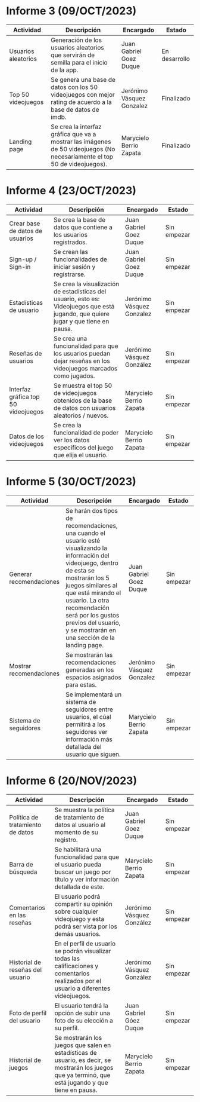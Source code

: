 # Informe 3 (09/OCT/2023)

| Actividad | Descripción | Encargado | Estado |
| --- | --- | --- | --- |
| Usuarios aleatorios | Generación de los usuarios aleatorios que servirán de semilla para el inicio de la app. | Juan Gabriel Goez Duque | En desarrollo |
| Top 50 videojuegos | Se genera una base de datos con los 50 videojuegos con mejor rating de acuerdo a la base de datos de imdb. | Jerónimo Vásquez Gonzalez | Finalizado |
| Landing page | Se crea la interfaz gráfica que va a mostrar las imágenes de 50 videojuegos (No necesariamente el top 50 de videojuegos). | Marycielo Berrio Zapata | Finalizado |

# Informe 4 (23/OCT/2023)

| Actividad | Descripción | Encargado | Estado |
| --- | --- | --- | --- |
| Crear base de datos de usuarios | Se crea la base de datos que contiene a los usuarios registrados. | Juan Gabriel Goez Duque | Sin empezar |
| Sign-up / Sign-in | Se crean las funcionalidades de iniciar sesión y registrarse. | Juan Gabriel Goez Duque | Sin empezar |
| Estadísticas de usuario | Se crea la visualización de estadísticas del usuario, esto es: Videojuegos que está jugando, que quiere jugar y que tiene en pausa. | Jerónimo Vásquez Gonzalez | Sin empezar |
| Reseñas de usuarios | Se crea una funcionalidad para que los usuarios puedan dejar reseñas en los videojuegos marcados como jugados. | Jerónimo Vásquez González | Sin empezar |
| Interfaz gráfica top 50 videojuegos | Se muestra el top 50 de videojuegos obtenidos de la base de datos con usuarios aleatorios / nuevos. | Marycielo Berrio Zapata | Sin empezar |
| Datos de los videojuegos | Se crea la funcionalidad de poder ver los datos específicos del juego que elija el usuario. | Marycielo Berrio Zapata | Sin empezar |

# Informe 5 (30/OCT/2023)

| Actividad | Descripción | Encargado | Estado |
| --- | --- | --- | --- |
| Generar recomendaciones | Se harán dos tipos de recomendaciones, una cuando el usuario esté visualizando la información del videojuego, dentro de esta se mostrarán los 5 juegos similares al que está mirando el usuario. La otra recomendación será por los gustos previos del usuario, y se mostrarán en una sección de la landing page. | Juan Gabriel Goez Duque | Sin empezar |
| Mostrar recomendaciones | Se mostrarán las recomendaciones generadas en los espacios asignados para estas.| Jerónimo Vásquez Gonzalez | Sin empezar |
| Sistema de seguidores | Se implementará un sistema de seguidores entre usuarios, el cúal permitirá a los seguidores ver información más detallada del usuario que siguen. | Marycielo Berrio Zapata | Sin empezar |

# Informe 6 (20/NOV/2023)

| Actividad | Descripción | Encargado | Estado |
| ---  | ---  | ---  | --- |
| Política de tratamiento de datos | Se muestra la política de tratamiento de datos al usuario al momento de su registro. | Juan Gabriel Goez Duque | Sin empezar |
| Barra de búsqueda | Se habilitará una funcionalidad para que el usuario pueda buscar un juego por título y ver información detallada de este. | Marycielo Berrio Zapata | Sin empezar |
| Comentarios en las reseñas | El usuario podrá compartir su opinión sobre cualquier videojuego y esta podrá ser vista por los demás usuarios. | Jerónimo Vásquez González | Sin empezar |
| Historial de reseñas del usuario | En el perfil de usuario se podrán visualizar todas las calificaciones y comentarios realizados por el usuario a diferentes videojuegos. | Jerónimo Vásquez González | Sin empezar |
| Foto de perfil del usuario | El usuario tendrá la opción de subir una foto de su elección a su perfil. | Juan Gabriel Góez Duque | Sin empezar |
| Historial de juegos | Se mostrarán los juegos que salen en estadísticas de usuario, es decir, se mostrarán los juegos que ya terminó, que está jugando y que tiene en pausa. | Marycielo Berrio Zapata | Sin empezar |
